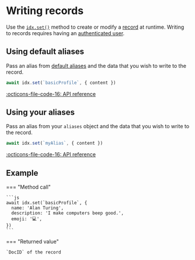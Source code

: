 # Writing records

Use the [`idx.set()`](../reference/idx.md#set) method to create or modify a [record](../learn/glossary.md#record) at runtime. Writing to records requires having an [authenticated user](authentication.md).

## **Using default aliases**

Pass an alias from [default aliases](../guides/definitions/default.md) and the data that you wish to write to the record.

```js
await idx.set(`basicProfile`, { content })
```

[:octicons-file-code-16: API reference](../reference/idx.md#set)

## **Using your aliases**

Pass an alias from your `aliases` object and the data that you wish to write to the record.

```js
await idx.set(`myAlias`, { content })
```

[:octicons-file-code-16: API reference](../reference/idx.md#set)

## **Example**

=== "Method call"

    ```js
    await idx.set(`basicProfile`, {
      name: 'Alan Turing',
      description: 'I make computers beep good.',
      emoji: '💻',
    })
    ```

=== "Returned value"

    `DocID` of the record
